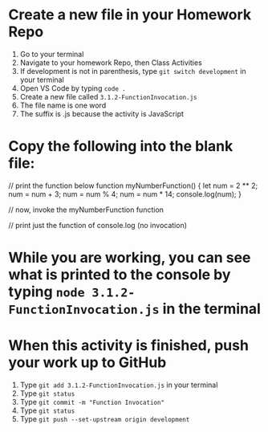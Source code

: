 # Create a new file in your Homework Repo
1. Go to your terminal
2. Navigate to your homework Repo, then Class Activities
3. If development is not in parenthesis, type `git switch development` in your terminal
4. Open VS Code by typing `code .`
5. Create a new file called `3.1.2-FunctionInvocation.js`
  1. The file name is one word
  2. The suffix is .js because the activity is JavaScript

# Copy the following into the blank file:

// print the function below
function myNumberFunction() {
  let num = 2 ** 2;
  num = num + 3;
  num = num % 4;
  num = num * 14;
  console.log(num);
}

// now, invoke the myNumberFunction function

// print just the function of console.log (no invocation)

# While you are working, you can see what is printed to the console by typing `node 3.1.2-FunctionInvocation.js` in the terminal

# When this activity is finished, push your work up to GitHub
1. Type `git add 3.1.2-FunctionInvocation.js` in your terminal
2. Type `git status`
3. Type `git commit -m "Function Invocation"`
4. Type `git status`
5. Type `git push --set-upstream origin development`
